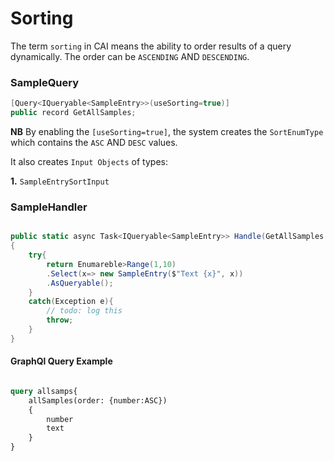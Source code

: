 # Sorting

The term ``sorting`` in CAI means the ability to order results of a query dynamically.
The order can be ``ASCENDING`` AND ``DESCENDING``.
### SampleQuery 

```c#
[Query<IQueryable<SampleEntry>>(useSorting=true)]
public record GetAllSamples;

```

**NB** 
By enabling the ``[useSorting=true]``, the system creates the ``SortEnumType``  which contains the ``ASC`` AND ``DESC`` values.

It also creates ``Input Objects`` of types:

**1.** ``SampleEntrySortInput``

### SampleHandler

```c#

public static async Task<IQueryable<SampleEntry>> Handle(GetAllSamples input, ILogger<SampleHandler> logger, CancellationToken cancellationToken)
{
    try{
        return Enumareble>Range(1,10)
        .Select(x=> new SampleEntry($"Text {x}", x))
        .AsQueryable();
    }
    catch(Exception e){
        // todo: log this
        throw;
    }
}

```

#### GraphQl Query Example

```graphQl

query allsamps{
    allSamples(order: {number:ASC})
    {
        number
        text
    }
}

```
